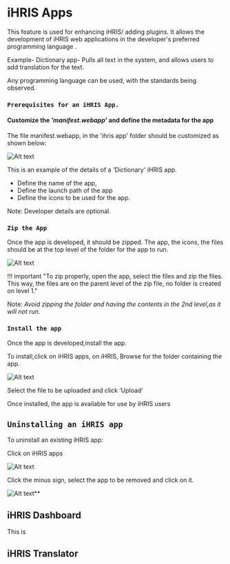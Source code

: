 # iHRIS Apps

This feature is used for enhancing iHRIS/ adding plugins. It allows the development of iHRIS  web applications in the developer's preferred programming language .

Example- Dictionary app- Pulls all text in the system, and allows users to add translation for the text.

Any programming language can be used, with the standards being observed.

### `Prerequisites for an iHRIS App.`

#### Customize the _'manifest.webapp_' and define the metadata for the app

The file manifest.webapp, in the 'ihris app' folder should be customized as shown below:

![Alt text](../img/manifest.JPG 'Customizing Manifest')

This is an example of the details of a 'Dictionary' iHRIS app.

* Define the name of the app,
* Define the launch path of the app
* Define the icons to be used for the app.

Note: Developer details are optional.

### `Zip the App`

Once the app is developed, it should be zipped. The app, the icons, the files should be at the top level of the folder for the app to run.

![Alt text](../img/zipped_app_contents.JPG 'Customizing Manifest')

!!! important "To zip properly, open the app, select the files and zip the files. This way, the files are on the parent level of the zip file, no folder is created on level 1."

 Note: _Avoid zipping the folder and having the contents in the 2nd level,as it will not run._

### `Install the app`

Once the app is developed,install the app.

To install,click on iHRIS apps, on iHRIS, Browse for the folder containing the app.

![Alt text](../img/browse_ihirs_app.JPG 'Customizing Manifest')

Select the file to be uploaded and click ‘Upload’

Once installed, the app is available for use by iHRIS users

## `Uninstalling an iHRIS app`

To uninstall an existing iHRIS app:

Click on iHRIS apps

![Alt text](../img/uninstall_app.JPG 'Customizing Manifest')

Click the minus sign, select the app to be removed and click on it.

![Alt text](../img/uninstall_app_2.JPG 'Uninstall App')**


## iHRIS Dashboard
This is 

## iHRIS Translator
